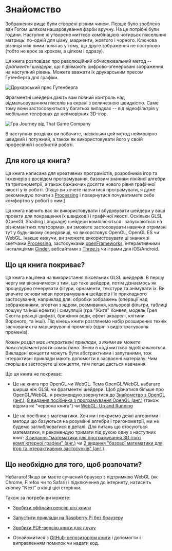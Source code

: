 # Знайомство

<canvas id="custom" class="canvas" data-fragment-url="cmyk-halftone.frag" data-textures="vangogh.jpg" width="700px" height="320px"></canvas>

Зображення вище були створені різним чином. Перше було зроблено ван Гогом шляхом нашаровування фарби вручну. На це потрібні були години. Наступне ж утворене миттєво комбінацією чотирьох піксельних матриць: по-одній для ціану, мадженти, жовтого і чорного. Ключова різниця між ними полягає у тому, що друге зображення не поступово (тобто не крок за кроком, а цілком і одразу). 

Ця книга розповідає про революційний обчислювальний метод -- *фрагментні шейдери*, що підіймають цифрово-згенеровані зображення на наступний рівень. Можете вважати їх друкарським пресом Гутенберга для графіки.   

![Друкарський прес Гутенберга](gutenpress.jpg)

Фрагментні шейдери дають вам повний контроль над відмальовуванням пікселів на екрані з величезною швидкістю. Саме тому вони застосовуються у багатьох випадках -- від відеофільтрів у мобільних телефонах до неймовірних 3D-ігор.

![Гра Journey від That Game Company](journey.jpg)

В наступних розділах ви побачите, насікільки цей метод неймовірно швидкий і потужний, а також як використовувати його у своїй професійній і особистій роботі.

## Для кого ця книга?

Ця книга написана для креативних програмістів, розробників ігор та інженерів з досвідом програмування, базовим знанням лінійної алгебри та тригонометрії, а також бажаючих досягти нового рівня графічної якості у їх роботі. (Якщо ви хочете навчитися програмувати, я дуже рекомендую почати з [Processing](https://processing.org/) і повернутися почуватимете себе комфортно у роботі з ним.)

Ця книга навчить вас як використовувати і вбудовувати шейдери у ваші проекти для покращення їх швидкодії і графічної якості. Оскільки GLSL (OpenGL Shading Language) шейдери компілюються і запускаються на різноманітних платформах, ви зможете застосовувати навички отримані тут у будь-якому середовищі, чо викорстовує OpenGL, OpenGL ES чи WebGL. Інакше кажучи, ви зможете використовувати ці знання зі скетчами [Processing](https://processing.org/), застосунками [openFrameworks](http://openframeworks.cc/), інтерактивними інсталяціями [Cinder](http://libcinder.org/), вебсайтами з [Three.js](http://threejs.org/) чи іграми для iOS/Android.

## Що ця книга покриває?

Ця книга націлена на використання піксельних GLSL шейдерів. В першу чергу ми визначимося з тим, що таке шейдери, потім дізнаємось як процедурно генерувати фігури, орнаменти, текстури та анімувати їх. Ви вивчите основи мови програмування шейдерів і їх прикладного застосування, наприклад для: обробки зображень (операції над зображеннями, згортки з ядром, розмивання, кольорові фільтри, таблиці пошуку та інші ефекти) і симуляцій (гра "Житя" Конвея, модель Грея Скотта реакції-дифузії, брижіння води, ефект акварелі, клітини Вороного, та інші). Під кінець книги розглянемо набір розширених технік заснованих на маршируванні променів (один з видів трасування променів). 

*Кожен розділ має інтерактивні приклади, з якими ви можете поексперементувати самостійно.* Зміни в коді миттєво відображаються. Викладені концепти можуть бути абстрактними і запутаними, тож інтерактивні приклади мають допомогти в засвоєнні матеріалу. Чим скоріш ви застосуєте ці концепти, тим легше дасться навчання.

Що ця книга не покриває:

* Це *не* книга про OpenGL чи WebGL. Тема OpenGL/WebGL набагато ширша ніж GLSL чи фрагментні шейдери. Щоб дізнатися більше про OpenGL/WebGL, я рекомендую звернутися до [Знайомство з OpenGL (анг.)](https://open.gl/introduction), [8 видання посібника з програмування OpenGL (анг.)](http://www.amazon.com/OpenGL-Programming-Guide-Official-Learning/dp/0321773039/ref=sr_1_1?s=books&ie=UTF8&qid=1424007417&sr=1-1&keywords=open+gl+programming+guide) (також відома як "червона книга") чи [WebGL: Up and Running](http://www.amazon.com/WebGL-Up-Running-Tony-Parisi/dp/144932357X/ref=sr_1_4?s=books&ie=UTF8&qid=1425147254&sr=1-4&keywords=webgl)

* Це *не* посібник з математики. Хоч ми і покриємо деякі алгоритми і методи що базуються на розумінні алгебри і тригонометрії, ми не будемо заглиблюватися в деталі. Для питань що стосуються математики, я рекомендую тримати під рукою одну з наступних книг: [3 видання "математики для програмування 3D ігор і комп'ютерної графіки" (анг.)](http://www.amazon.com/Mathematics-Programming-Computer-Graphics-Third/dp/1435458869/ref=sr_1_1?ie=UTF8&qid=1424007839&sr=8-1&keywords=mathematics+for+games) чи [2 видання "базової математики для ігор та інтерактиавних застосунків" (анг.)](http://www.amazon.com/Essential-Mathematics-Games-Interactive-Applications/dp/0123742978/ref=sr_1_1?ie=UTF8&qid=1424007889&sr=8-1&keywords=essentials+mathematics+for+developers).

## Що необхідно для того, щоб розпочати?


Небагато! Якщо ви маєте сучасний браузер з підтримкою WebGL (як Chrome, Firefox чи то Safari) і підключення до інтернету, натисніть кнопку "Next" в кінці цієї сторінки. 

Також за потреби ви можете:

- [Зробити оффлайн версію цієї книги](https://thebookofshaders.com/appendix/00/)

- [Запустити приклади на Raspberry Pi без браузеру](https://thebookofshaders.com/appendix/01/)

- [Зробити PDF-версію книги для друку](https://thebookofshaders.com/appendix/02/)

- Ознайомитися з [GitHub-репозиторієм книги](https://github.com/patriciogonzalezvivo/thebookofshaders) і допомогти з виправленням помилок чи надати код.
